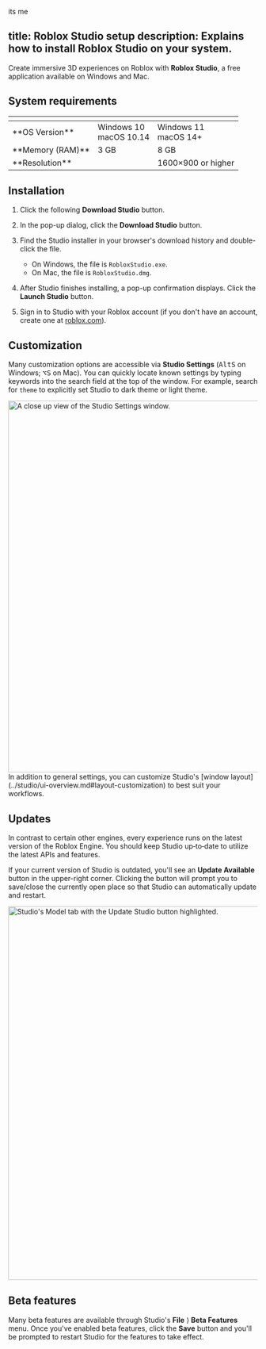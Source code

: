 its me

title: Roblox Studio setup
description: Explains how to install Roblox Studio on your system.
---

Create immersive 3D experiences on Roblox with **Roblox Studio**, a free application available on Windows and Mac.

## System requirements

<table style={{width: '75%'}} size="small">
<thead>
<tr>
<th></th>
<th><Chip label="MINIMUM" size="medium" color="warning" variant="outlined" /></th>
<th><Chip label="RECOMMENDED" size="medium" color="success" variant="outlined" /></th>
</tr>
</thead>
<tbody>
<tr>
<td>**OS Version**</td>
<td>Windows 10<br />macOS 10.14</td>
<td>Windows 11<br />macOS 14+</td>
</tr>
<tr>
<td>**Memory (RAM)**</td>
<td>3 GB</td>
<td>8 GB</td>
</tr>
<tr>
<td>**Resolution**</td>
<td></td>
<td>1600&times;900 or higher</td>
</tr>
</tbody>
</table>

## Installation

1. Click the following **Download Studio** button.

   <UseStudioButton variant='blueLogoIconButton' />

1. In the pop-up dialog, click the **Download Studio** button.
1. Find the Studio installer in your browser's download history and double-click the file.

   - On Windows, the file is `RobloxStudio.exe`.
   - On Mac, the file is `RobloxStudio.dmg`.

1. After Studio finishes installing, a pop-up confirmation displays. Click the **Launch&nbsp;Studio** button.

1. Sign in to Studio with your Roblox account (if you don't have an account, create one at [roblox.com](https://www.roblox.com/)).

## Customization

Many customization options are accessible via **Studio Settings** (<kbd>Alt</kbd><kbd>S</kbd> on Windows; <kbd>⌥</kbd><kbd>S</kbd> on Mac). You can quickly locate known settings by typing keywords into the search field at the top of the window. For example, search for `theme` to explicitly set Studio to dark theme or light theme.

<img src="../assets/studio/general/Studio-Settings-Layout.png" width="750" alt="A close up view of the Studio Settings window." />

<Alert severity="success">
In addition to general settings, you can customize Studio's [window layout](../studio/ui-overview.md#layout-customization) to best suit your workflows.
</Alert>

## Updates

In contrast to certain other engines, every experience runs on the latest version of the Roblox Engine. You should keep Studio up‑to‑date to utilize the latest APIs and features.

If your current version of Studio is outdated, you'll see an **Update Available** button in the upper-right corner. Clicking the button will prompt you to save/close the currently open place so that Studio can automatically update and restart.

<img src="../assets/studio/general/Toolbar-Update-Prompt.png" width="754" alt="Studio's Model tab with the Update Studio button highlighted." />

## Beta features

Many beta features are available through Studio's **File**&nbsp;&rang; **Beta&nbsp;Features** menu. Once you've enabled beta features, click the **Save** button and you'll be prompted to restart Studio for the features to take effect.
